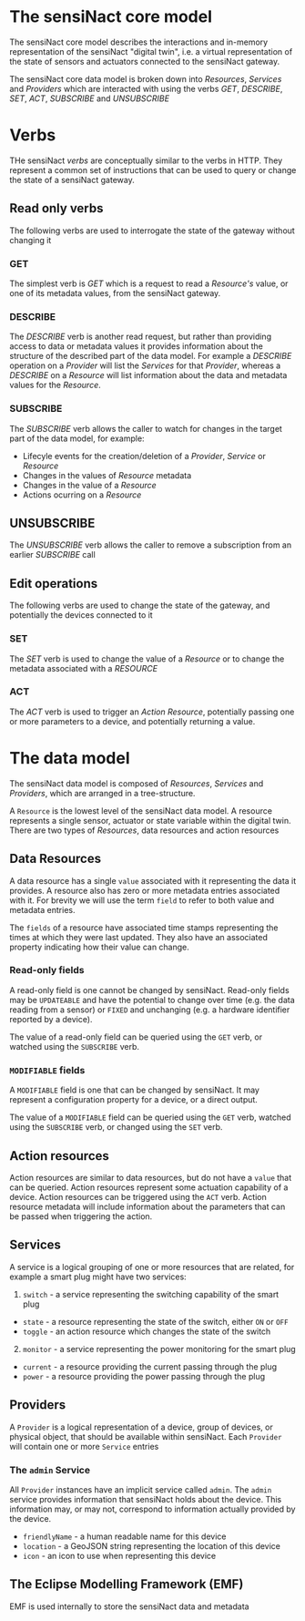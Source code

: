 # The sensiNact core model

The sensiNact core model describes the interactions and in-memory representation of the sensiNact "digital twin", i.e. a virtual representation of the state of sensors and actuators connected to the sensiNact gateway.

The sensiNact core data model is broken down into *Resources*, *Services* and *Providers* which are interacted with using the verbs *GET*, *DESCRIBE*, *SET*, *ACT*, *SUBSCRIBE* and *UNSUBSCRIBE*

# Verbs

THe sensiNact *verbs* are conceptually similar to the verbs in HTTP. They represent a common set of instructions that can be used to query or change the state of a sensiNact gateway.

## Read only verbs

The following verbs are used to interrogate the state of the gateway without changing it

### GET

The simplest verb is *GET* which is a request to read a *Resource's* value, or one of its metadata values, from the sensiNact gateway.

### DESCRIBE

The *DESCRIBE* verb is another read request, but rather than providing access to data or metadata values it provides information about the structure of the described part of the data model. For example a *DESCRIBE* operation on a *Provider* will list the *Services* for that *Provider*, whereas a *DESCRIBE* on a *Resource* will list information about the data and metadata values for the *Resource*.

### SUBSCRIBE

The *SUBSCRIBE* verb allows the caller to watch for changes in the target part of the data model, for example:

 * Lifecyle events for the creation/deletion of a *Provider*, *Service* or *Resource*
 * Changes in the values of *Resource* metadata
 * Changes in the value of a *Resource*
 * Actions ocurring on a *Resource*

## UNSUBSCRIBE

The *UNSUBSCRIBE* verb allows the caller to remove a subscription from an earlier *SUBSCRIBE* call

## Edit operations

The following verbs are used to change the state of the gateway, and potentially the devices connected to it

### SET

The *SET* verb is used to change the value of a *Resource* or to change the metadata associated with a *RESOURCE*

### ACT

The *ACT* verb is used to trigger an *Action Resource*, potentially passing one or more parameters to a device, and potentially returning a value.

# The data model

The sensiNact data model is composed of *Resources*, *Services* and *Providers*, which are arranged in a tree-structure.

A `Resource` is the lowest level of the sensiNact data model. A resource represents a single sensor, actuator or state variable within the digital twin. There are two types of *Resources*, data resources and action resources

## Data Resources

A data resource has a single `value` associated with it representing the data it provides. 
A resource also has zero or more metadata entries associated with it. For brevity we will use the term `field` to refer to both value and metadata entries.

The `fields` of a resource have associated time stamps representing the times at which they were last updated. They also have an associated property indicating how their value can change.

### Read-only fields

A read-only field is one cannot be changed by sensiNact. Read-only fields may be `UPDATEABLE` and have the potential to change over time (e.g. the data reading from a sensor) or `FIXED` and unchanging (e.g. a hardware identifier reported by a device).

The value of a read-only field can be queried using the `GET` verb, or watched using the `SUBSCRIBE` verb.

### `MODIFIABLE` fields

A `MODIFIABLE` field is one that can be changed by sensiNact. It may represent a configuration property for a device, or a direct output.

The value of a `MODIFIABLE` field can be queried using the `GET` verb, watched using the `SUBSCRIBE` verb, or changed using the `SET` verb.

## Action resources

Action resources are similar to data resources, but do not have a `value` that can be queried. Action resources represent some actuation capability of a device. Action resources can be triggered using the `ACT` verb. Action resource metadata will include information about the parameters that can be passed when triggering the action.

## Services

A service is a logical grouping of one or more resources that are related, for example a smart plug might have two services:

 1. `switch` - a service representing the switching capability of the smart plug
   * `state` - a resource representing the state of the switch, either `ON` or `OFF`
   * `toggle` - an action resource which changes the state of the switch
 2. `monitor` - a service representing the power monitoring for the smart plug
   * `current` - a resource providing the current passing through the plug
   * `power` - a resource providing the power passing through the plug

## Providers

A `Provider` is a logical representation of a device, group of devices, or physical object, that should be available within sensiNact. Each `Provider` will contain one or more `Service` entries

### The `admin` Service

All `Provider` instances have an implicit service called `admin`. The `admin` service provides information that sensiNact holds about the device. This information may, or may not, correspond to information actually provided by the device.

 * `friendlyName` - a human readable name for this device
 * `location` - a GeoJSON string representing the location of this device
 * `icon` - an icon to use when representing this device

## The Eclipse Modelling Framework (EMF)

EMF is used internally to store the sensiNact data and metadata